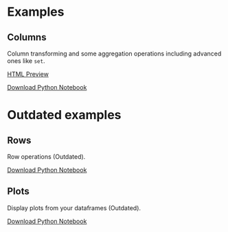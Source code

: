 # Examples

## Columns

Column transforming and some aggregation operations including advanced ones like `set`.

[HTML Preview](https://htmlpreview.github.io/?https://github.com/hi-primus/optimus/blob/develop-21.11/examples/column.html)

[Download Python Notebook](https://raw.githubusercontent.com/hi-primus/optimus/develop-21.11/examples/column.ipynb)

# Outdated examples

## Rows

Row operations (Outdated).

[Download Python Notebook](https://raw.githubusercontent.com/hi-primus/optimus/develop-21.11/examples/row.ipynb)

## Plots

Display plots from your dataframes (Outdated).

[Download Python Notebook](https://raw.githubusercontent.com/hi-primus/optimus/develop-21.11/examples/plot.ipynb)